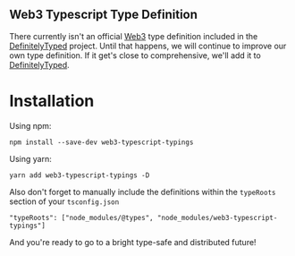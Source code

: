 Web3 Typescript Type Definition
-------------------------------

There currently isn't an official [Web3][Web3]
type definition included in the [DefinitelyTyped][DefinitelyTyped] project.
Until that happens, we will continue to improve our own type definition.
If it get's close to comprehensive, we'll add it to [DefinitelyTyped][DefinitelyTyped].

[Web3]: https://github.com/ethereum/web3.js/
[DefinitelyTyped]: https://github.com/DefinitelyTyped/DefinitelyTyped

# Installation
Using npm:
```
npm install --save-dev web3-typescript-typings
```
Using yarn:
```
yarn add web3-typescript-typings -D
```
Also don't forget to manually include the definitions within the `typeRoots` section of your `tsconfig.json`

```
"typeRoots": ["node_modules/@types", "node_modules/web3-typescript-typings"]
```

And you're ready to go to a bright type-safe and distributed future!